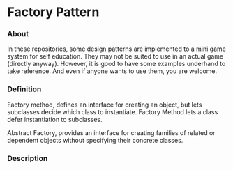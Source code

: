 # Factory Pattern

### About
In these repositories, some design patterns are implemented to a mini game system for self education. They may not be suited to use in an actual game (directly anyway). However, it is good to have some examples underhand to take reference. And even if anyone wants to use them, you are welcome.

### Definition
Factory method, defines an interface for creating an object, but lets subclasses decide which class to instantiate. Factory Method lets a class defer instantiation to subclasses.

Abstract Factory, provides an interface for creating families of related or dependent objects without specifying their concrete classes.

### Description
